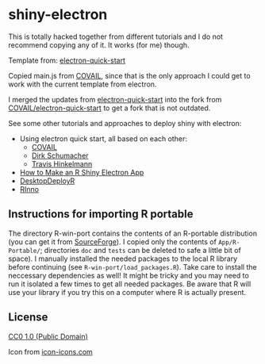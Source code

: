 # shiny-electron

This is totally hacked together from different tutorials and I do not recommend copying any of it. It works (for me) though. 

Template from: [electron-quick-start](https://github.com/electron/electron-quick-start)

Copied main.js from [COVAIL](https://github.com/COVAIL/electron-quick-start/blob/master/main.js), since that is the only approach I could get to work with the current template from electron.

I merged the updates from [electron-quick-start](https://github.com/electron/electron-quick-start) into the fork from [COVAIL/electron-quick-start](https://github.com/COVAIL/electron-quick-start) to get a fork that is not outdated.

See some other tutorials and approaches to deploy shiny with electron: 

* Using electron quick start, all based on each other:
    * [COVAIL](https://github.com/COVAIL/electron-quick-start)
    * [Dirk Schumacher](https://github.com/dirkschumacher/r-shiny-electron)
    * [Travis Hinkelmann](https://github.com/hinkelman/r-shiny-electron)
* [How to Make an R Shiny Electron App](https://github.com/lawalter/r-shiny-electron-app)
* [DesktopDeployR](https://github.com/wleepang/DesktopDeployR)
* [RInno](https://github.com/ficonsulting/RInno)



## Instructions for importing R portable
The directory R-win-port contains the contents of an R-portable distribution (you can get it from [SourceForge](https://sourceforge.net/projects/rportable/)). I copied only the contents of `App/R-Portable/`; directories `doc` and `tests` can be deleted to safe a little bit of space). I manually installed the needed packages to the local R library before continuing (see `R-win-port/load_packages.R`). Take care to install the neccessary dependencies as well! It might be tricky and you may need to run it isolated a few times to get all needed packages. Be aware that R will use your library if you try this on a computer where R is actually present.


## License

[CC0 1.0 (Public Domain)](LICENSE.md)

Icon from [icon-icons.com](https://icon-icons.com/icon/quant-qnt/245484)